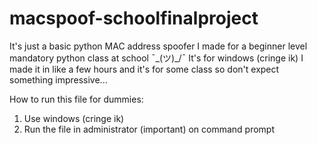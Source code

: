 # macspoof-schoolfinalproject
It's just a basic python MAC address spoofer I made for a beginner level mandatory python class at school ¯\_(ツ)_/¯
It's for windows (cringe ik) I made it in like a few hours and it's for some class so don't expect something impressive... 

How to run this file for dummies:
1. Use windows (cringe ik)
2. Run the file in administrator (important) on command prompt 